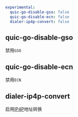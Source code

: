 ```{.yaml linenums="1"}
experimental:
  quic-go-disable-gso: false
  quic-go-disable-ecn: false
  dialer-ip4p-convert: false
```

## quic-go-disable-gso

禁用`GSO`

## quic-go-disable-ecn

禁用`ECN`

## dialer-ip4p-convert

启用[IP4P](https://github.com/heiher/natmap/wiki/faq#域名访问是如何实现的)地址转换
